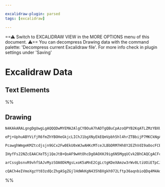 ```yaml
---

excalidraw-plugin: parsed
tags: [excalidraw]

---
```

==⚠  Switch to EXCALIDRAW VIEW in the MORE OPTIONS menu of this document. ⚠== You can decompress Drawing data with the command palette: 'Decompress current Excalidraw file'. For more info check in plugin settings under 'Saving'


# Excalidraw Data

## Text Elements
%%
## Drawing
```compressed-json
N4KAkARALgngDgUwgLgAQQQDwMYEMA2AlgCYBOuA7hADTgQBuCpAzoQPYB2KqATLZMzYBXUtiRoIACyhQ4zZAHoFAc0JRJQgEYA6bGwC2CgF7N6hbEcK4OCtptbErHALRY8RMpWdx8Q1TdIEfARcZgRmBShcZQUebQBGOIBmGjoghH0EDihmbgBtcDBQMBKIEm4IfQARAEUAJQApIShiVJLIWEQKqCwoNtLMbmcAVgAGbSTh+IA2MZ4kgA5RpIB2

ePj+UphuABYVifjR6fmZhYBOHeGkjcLIChJ1bgXNyEkEQmVpbh5hl4hrZTBbijP7MKCkNgAawQAGE2Pg2KQKgBieIINFo/qQTS4bCQ5QQoQcYhwhFIiTg6zMOC4QLZLEQABmhHw+AAyrAgRJBB4GWCIdCAOoPSTfUHgqEIDkwLnoHnlP6Ez4ccK5NA3doQNg07Bqbbq0Yg24QAnCOAASWIatQeQAun9GeRMpbuBwhKy/oRiVgKrhRgzCcSVcxrW6

PcawghWmgeKMZtcdjsjn9GCx2Fw0EkU0xWJwAHKcMTceJLBbDRM7Hh8Y2EZhVdI9aOocFCBB/TTCYkAUWCmWyofd+D+QjgxFwjeLK2GV2OK1jZ3mfyIHEhrsHS7YeKj3EZBDCfx6mD6EgDlAAKr0KgzGZwoGzCEZxLwjZqb9kAGK4fQs/WoX7Gw8oAAQSIZQM3QYJGT6bNSCgcwCBAj5wOgbUGT0bJcC9JgXTQMMh2NREPi9AgLyPK8/lwZo2Dqc

IHyfFs22NZcEAACXeT5j1QeJtB+QoAF9wHtOhcDgOAOXHJ9ig6N5MgqUCvk2BhCAQCgACFcXxQMSXhREUUZfSDP6CBsBEOkoHNHp9A5AVYR08l0FRdEnKMkzSDMiyMnUvFTSJbSyW6cgOGpWksmgwpjNM0KPP0d8WXZTknwgeVWkU1z3Ms6zJWFYhHhjVLIuyaLMuhaVZSS+EFXCtKossuphGVVVi3ytyaoyAB5HU9WLQ1mvSjJ31vT9v3wX9/1K

arCssgbsnvR9vhfSAJvMyzSOA0DkMgsLxoK5aMnE2CgLctgKDeXAmzw3rWv0LtiUOiETpCJt/iOqhLsmjI7uOs94ESrSjOYbAIVZAANbgVmWCZpjOM4kiTBZY2uatSgBoH8AATV2VYJj2GHRjOUZ4eWDVICMNgDG4KTIHoAhW2Lfi3t2/Q6t84NrQgP7FIJEhZqfWNOdIbmejgbgxsgLniAAWTYYgEBu3BNGCJtd3wfdwvF0ldLQSmIFU+EntIZQ

cQACh4eIVmoXgzYt03zdQcZhgASgZGjlHdWkKgN435hBXgkh972Lftp36aqnbioQDq4M4Adw1KR0vwQGjvQFjhlAp40snlxXuAYv5sCIYW0Fz40OATnPSFbP5hCgZjy9bEPSjsAArBBsByNlS7gKWZblhXtzQZXVdKXE4MYM8yfwdPNU6RKwmCNv0zQoQwQMb6ulw9cmM3aElb3RjXwhKz0gXzgdz3pdQmAhex4ntdWX48A+P4JkWXCCmBL4oA==
```
%%